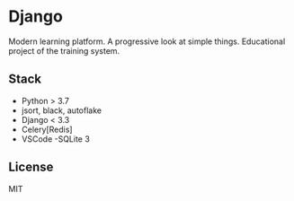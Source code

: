 # Django

Modern learning platform. A progressive look at simple things. 
Educational project of the training system.

## Stack

- Python > 3.7
 - jsort, black, autoflake
 - Django < 3.3
 - Celery[Redis]
- VSCode
-SQLite 3

## License

MIT

